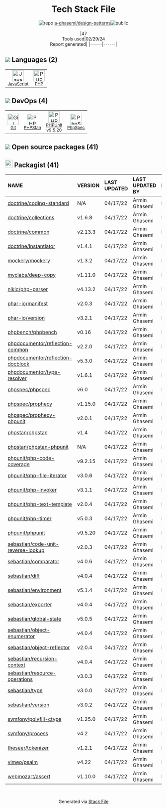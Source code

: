 <!--
&lt;--- Readme.md Snippet without images Start ---&gt;
## Tech Stack
a-ghasemi/design-patterns is built on the following main stack:

- [JavaScript](https://developer.mozilla.org/en-US/docs/Web/JavaScript) – Languages
- [PHP](http://www.php.net/) – Languages
- [PHPStan](https://github.com/phpstan/phpstan) – Code Review
- [PHPUnit](https://phpunit.de/) – Testing Frameworks
- [PhpSpec](http://www.phpspec.net/en/latest/) – Testing Frameworks

Full tech stack [here](/techstack.md)

&lt;--- Readme.md Snippet without images End ---&gt;

&lt;--- Readme.md Snippet with images Start ---&gt;
## Tech Stack
a-ghasemi/design-patterns is built on the following main stack:

- <img width='25' height='25' src='https://img.stackshare.io/service/1209/javascript.jpeg' alt='JavaScript'/> [JavaScript](https://developer.mozilla.org/en-US/docs/Web/JavaScript) – Languages
- <img width='25' height='25' src='https://img.stackshare.io/service/991/hwUcGZ41_400x400.jpg' alt='PHP'/> [PHP](http://www.php.net/) – Languages
- <img width='25' height='25' src='https://img.stackshare.io/service/8333/phpst.png' alt='PHPStan'/> [PHPStan](https://github.com/phpstan/phpstan) – Code Review
- <img width='25' height='25' src='https://img.stackshare.io/service/1616/1_WsEnddd5Y4EgEHsT054kUQ.jpeg' alt='PHPUnit'/> [PHPUnit](https://phpunit.de/) – Testing Frameworks
- <img width='25' height='25' src='https://img.stackshare.io/service/3502/6b9dfb07681dee602dbdf75d9393f07c_400x400.png' alt='PhpSpec'/> [PhpSpec](http://www.phpspec.net/en/latest/) – Testing Frameworks

Full tech stack [here](/techstack.md)

&lt;--- Readme.md Snippet with images End ---&gt;
-->
<div align="center">

# Tech Stack File
![](https://img.stackshare.io/repo.svg "repo") [a-ghasemi/design-patterns](https://github.com/a-ghasemi/design-patterns)![](https://img.stackshare.io/public_badge.svg "public")
<br/><br/>
|47<br/>Tools used|02/29/24 <br/>Report generated|
|------|------|
</div>

## <img src='https://img.stackshare.io/languages.svg'/> Languages (2)
<table><tr>
  <td align='center'>
  <img width='36' height='36' src='https://img.stackshare.io/service/1209/javascript.jpeg' alt='JavaScript'>
  <br>
  <sub><a href="https://developer.mozilla.org/en-US/docs/Web/JavaScript">JavaScript</a></sub>
  <br>
  <sub></sub>
</td>

<td align='center'>
  <img width='36' height='36' src='https://img.stackshare.io/service/991/hwUcGZ41_400x400.jpg' alt='PHP'>
  <br>
  <sub><a href="http://www.php.net/">PHP</a></sub>
  <br>
  <sub></sub>
</td>

</tr>
</table>

## <img src='https://img.stackshare.io/devops.svg'/> DevOps (4)
<table><tr>
  <td align='center'>
  <img width='36' height='36' src='https://img.stackshare.io/service/1046/git.png' alt='Git'>
  <br>
  <sub><a href="http://git-scm.com/">Git</a></sub>
  <br>
  <sub></sub>
</td>

<td align='center'>
  <img width='36' height='36' src='https://img.stackshare.io/service/8333/phpst.png' alt='PHPStan'>
  <br>
  <sub><a href="https://github.com/phpstan/phpstan">PHPStan</a></sub>
  <br>
  <sub></sub>
</td>

<td align='center'>
  <img width='36' height='36' src='https://img.stackshare.io/service/1616/1_WsEnddd5Y4EgEHsT054kUQ.jpeg' alt='PHPUnit'>
  <br>
  <sub><a href="https://phpunit.de/">PHPUnit</a></sub>
  <br>
  <sub>v9.5.20</sub>
</td>

<td align='center'>
  <img width='36' height='36' src='https://img.stackshare.io/service/3502/6b9dfb07681dee602dbdf75d9393f07c_400x400.png' alt='PhpSpec'>
  <br>
  <sub><a href="http://www.phpspec.net/en/latest/">PhpSpec</a></sub>
  <br>
  <sub></sub>
</td>

</tr>
</table>


## <img src='https://img.stackshare.io/group.svg' /> Open source packages (41)</h2>

## <img width='24' height='24' src='https://img.stackshare.io/package_manager/1778/default_90cb8b66e85ae5b95928b10bb076ab6a27c7e151.png'/> Packagist (41)

|NAME|VERSION|LAST UPDATED|LAST UPDATED BY|LICENSE|VULNERABILITIES|
|:------|:------|:------|:------|:------|:------|
|[doctrine/coding-standard](https://packagist.org/doctrine/coding-standard)|N/A|04/17/22|Armin Ghasemi |N/A|N/A|
|[doctrine/collections](https://packagist.org/doctrine/collections)|v1.6.8|04/17/22|Armin Ghasemi |N/A|N/A|
|[doctrine/common](https://packagist.org/doctrine/common)|v2.13.3|04/17/22|Armin Ghasemi |N/A|N/A|
|[doctrine/instantiator](https://packagist.org/doctrine/instantiator)|v1.4.1|04/17/22|Armin Ghasemi |N/A|N/A|
|[mockery/mockery](https://packagist.org/mockery/mockery)|v1.3.2|04/17/22|Armin Ghasemi |N/A|N/A|
|[myclabs/deep-copy](https://packagist.org/myclabs/deep-copy)|v1.11.0|04/17/22|Armin Ghasemi |N/A|N/A|
|[nikic/php-parser](https://packagist.org/nikic/php-parser)|v4.13.2|04/17/22|Armin Ghasemi |N/A|N/A|
|[phar-io/manifest](https://packagist.org/phar-io/manifest)|v2.0.3|04/17/22|Armin Ghasemi |N/A|N/A|
|[phar-io/version](https://packagist.org/phar-io/version)|v3.2.1|04/17/22|Armin Ghasemi |N/A|N/A|
|[phpbench/phpbench](https://packagist.org/phpbench/phpbench)|v0.16|04/17/22|Armin Ghasemi |N/A|N/A|
|[phpdocumentor/reflection-common](https://packagist.org/phpdocumentor/reflection-common)|v2.2.0|04/17/22|Armin Ghasemi |N/A|N/A|
|[phpdocumentor/reflection-docblock](https://packagist.org/phpdocumentor/reflection-docblock)|v5.3.0|04/17/22|Armin Ghasemi |N/A|N/A|
|[phpdocumentor/type-resolver](https://packagist.org/phpdocumentor/type-resolver)|v1.6.1|04/17/22|Armin Ghasemi |N/A|N/A|
|[phpspec/phpspec](https://packagist.org/phpspec/phpspec)|v6.0|04/17/22|Armin Ghasemi |N/A|N/A|
|[phpspec/prophecy](https://packagist.org/phpspec/prophecy)|v1.15.0|04/17/22|Armin Ghasemi |N/A|N/A|
|[phpspec/prophecy-phpunit](https://packagist.org/phpspec/prophecy-phpunit)|v2.0.1|04/17/22|Armin Ghasemi |N/A|N/A|
|[phpstan/phpstan](https://packagist.org/phpstan/phpstan)|v1.4|04/17/22|Armin Ghasemi |N/A|N/A|
|[phpstan/phpstan-phpunit](https://packagist.org/phpstan/phpstan-phpunit)|N/A|04/17/22|Armin Ghasemi |N/A|N/A|
|[phpunit/php-code-coverage](https://packagist.org/phpunit/php-code-coverage)|v9.2.15|04/17/22|Armin Ghasemi |N/A|N/A|
|[phpunit/php-file-iterator](https://packagist.org/phpunit/php-file-iterator)|v3.0.6|04/17/22|Armin Ghasemi |N/A|N/A|
|[phpunit/php-invoker](https://packagist.org/phpunit/php-invoker)|v3.1.1|04/17/22|Armin Ghasemi |N/A|N/A|
|[phpunit/php-text-template](https://packagist.org/phpunit/php-text-template)|v2.0.4|04/17/22|Armin Ghasemi |N/A|N/A|
|[phpunit/php-timer](https://packagist.org/phpunit/php-timer)|v5.0.3|04/17/22|Armin Ghasemi |N/A|N/A|
|[phpunit/phpunit](https://packagist.org/phpunit/phpunit)|v9.5.20|04/17/22|Armin Ghasemi |N/A|N/A|
|[sebastian/code-unit-reverse-lookup](https://packagist.org/sebastian/code-unit-reverse-lookup)|v2.0.3|04/17/22|Armin Ghasemi |N/A|N/A|
|[sebastian/comparator](https://packagist.org/sebastian/comparator)|v4.0.6|04/17/22|Armin Ghasemi |N/A|N/A|
|[sebastian/diff](https://packagist.org/sebastian/diff)|v4.0.4|04/17/22|Armin Ghasemi |N/A|N/A|
|[sebastian/environment](https://packagist.org/sebastian/environment)|v5.1.4|04/17/22|Armin Ghasemi |N/A|N/A|
|[sebastian/exporter](https://packagist.org/sebastian/exporter)|v4.0.4|04/17/22|Armin Ghasemi |N/A|N/A|
|[sebastian/global-state](https://packagist.org/sebastian/global-state)|v5.0.5|04/17/22|Armin Ghasemi |N/A|N/A|
|[sebastian/object-enumerator](https://packagist.org/sebastian/object-enumerator)|v4.0.4|04/17/22|Armin Ghasemi |N/A|N/A|
|[sebastian/object-reflector](https://packagist.org/sebastian/object-reflector)|v2.0.4|04/17/22|Armin Ghasemi |N/A|N/A|
|[sebastian/recursion-context](https://packagist.org/sebastian/recursion-context)|v4.0.4|04/17/22|Armin Ghasemi |N/A|N/A|
|[sebastian/resource-operations](https://packagist.org/sebastian/resource-operations)|v3.0.3|04/17/22|Armin Ghasemi |N/A|N/A|
|[sebastian/type](https://packagist.org/sebastian/type)|v3.0.0|04/17/22|Armin Ghasemi |N/A|N/A|
|[sebastian/version](https://packagist.org/sebastian/version)|v3.0.2|04/17/22|Armin Ghasemi |N/A|N/A|
|[symfony/polyfill-ctype](https://packagist.org/symfony/polyfill-ctype)|v1.25.0|04/17/22|Armin Ghasemi |N/A|N/A|
|[symfony/process](https://packagist.org/symfony/process)|v4.2|04/17/22|Armin Ghasemi |N/A|N/A|
|[theseer/tokenizer](https://packagist.org/theseer/tokenizer)|v1.2.1|04/17/22|Armin Ghasemi |N/A|N/A|
|[vimeo/psalm](https://packagist.org/vimeo/psalm)|v4.22|04/17/22|Armin Ghasemi |N/A|N/A|
|[webmozart/assert](https://packagist.org/webmozart/assert)|v1.10.0|04/17/22|Armin Ghasemi |N/A|N/A|

<br/>
<div align='center'>

Generated via [Stack File](https://github.com/marketplace/stack-file)
